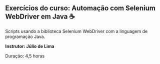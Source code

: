 ## Exercícios do curso: Automação com Selenium WebDriver em Java :coffee:



Scripts usando a biblioteca Selenium WebDriver com a linguagem de programação Java.

**Instrutor: Júlio de Lima**

Duração: 4,5 horas

